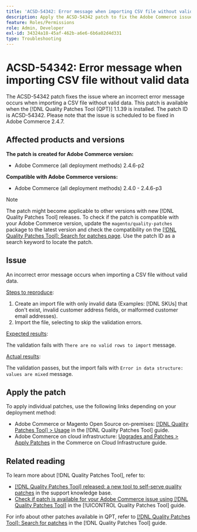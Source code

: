 ```yaml
---
title: 'ACSD-54342: Error message when importing CSV file without valid data'
description: Apply the ACSD-54342 patch to fix the Adobe Commerce issue where an incorrect error message occurs when importing a CSV file without valid data.
feature: Roles/Permissions
role: Admin, Developer
exl-id: 34324a18-45af-462b-a6e6-6b6a02d4d331
type: Troubleshooting
---
```

# ACSD-54342: Error message when importing CSV file without valid data

The ACSD-54342 patch fixes the issue where an incorrect error message occurs when importing a CSV file without valid data. This patch is available when the [!DNL Quality Patches Tool (QPT)] 1.1.39 is installed. The patch ID is ACSD-54342. Please note that the issue is scheduled to be fixed in Adobe Commerce 2.4.7.

## Affected products and versions

**The patch is created for Adobe Commerce version:**

* Adobe Commerce (all deployment methods) 2.4.6-p2

**Compatible with Adobe Commerce versions:**

* Adobe Commerce (all deployment methods) 2.4.0 - 2.4.6-p3

>[!NOTE]
>
>The patch might become applicable to other versions with new [!DNL Quality Patches Tool] releases. To check if the patch is compatible with your Adobe Commerce version, update the `magento/quality-patches` package to the latest version and check the compatibility on the [[!DNL Quality Patches Tool]: Search for patches page](https://experienceleague.adobe.com/tools/commerce-quality-patches/index.html). Use the patch ID as a search keyword to locate the patch.

## Issue

An incorrect error message occurs when importing a CSV file without valid data. 

<u>Steps to reproduce</u>:

1. Create an import file with only invalid data (Examples: [!DNL SKUs] that don't exist, invalid customer address fields, or malformed customer email addresses).
1. Import the file, selecting to skip the validation errors.

<u>Expected results</u>:

The validation fails with `There are no valid rows to import` message.

<u>Actual results</u>:

The validation passes, but the import fails with `Error in data structure: values are mixed` message.

## Apply the patch

To apply individual patches, use the following links depending on your deployment method:

* Adobe Commerce or Magento Open Source on-premises: [[!DNL Quality Patches Tool] > Usage](/help/tools/quality-patches-tool/usage.md) in the [!DNL Quality Patches Tool] guide.
* Adobe Commerce on cloud infrastructure: [Upgrades and Patches > Apply Patches](https://experienceleague.adobe.com/docs/commerce-cloud-service/user-guide/develop/upgrade/apply-patches.html) in the Commerce on Cloud Infrastructure guide.

## Related reading

To learn more about [!DNL Quality Patches Tool], refer to:

* [[!DNL Quality Patches Tool] released: a new tool to self-serve quality patches](https://experienceleague.adobe.com/en/docs/commerce-operations/tools/quality-patches-tool/quality-patches-tool-to-self-serve-quality-patches) in the support knowledge base.
* [Check if patch is available for your Adobe Commerce issue using [!DNL Quality Patches Tool]](/help/tools/quality-patches-tool/patches-available-in-qpt/check-patch-for-magento-issue-with-magento-quality-patches.md) in the [!UICONTROL Quality Patches Tool] guide.


For info about other patches available in QPT, refer to [[!DNL Quality Patches Tool]: Search for patches](https://experienceleague.adobe.com/tools/commerce-quality-patches/index.html) in the [!DNL Quality Patches Tool] guide.
